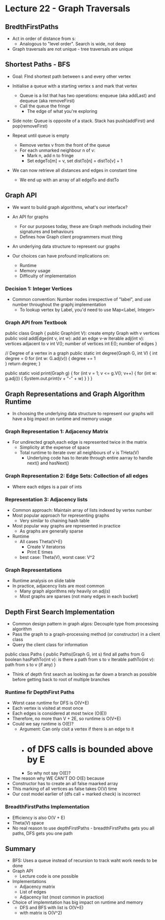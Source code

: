 # Lecture 22 - Graph Traversals
## BredthFirstPaths
- Act in order of distance from s:
  - Analogous to "level order". Search is wide, not deep
- Graph traversals are not unique - tree traversals are unique

## Shortest Paths - BFS
- Goal: FInd shortest path between s and every other vertex
- Initialise a queue with a starting vertex s and mark that vertex
  - Queue is a list that has two operations: enqueue (aka addLast) and dequeue (aka removeFirst)
  - Call the queue the fringe
    - The edge of what you're exploring
- Side note: Queue is opposite of a stack. Stack has push(addFirst) and pop(removeFirst)
- Repeat until queue is empty
  - Remove vertex v from the front of the queue
  - For each unmarked neighbour n of v:
    - Mark n, add n to fringe
    - Set edgeTo[m] = v, set distTo[n] = distTo[v] + 1

- We can now retrieve all distances and edges in constant time
  - We end up with an array of all edgeTo and distTo

## Graph API
- We want to build graph algorithms, what's our interface?
- An API for graphs
  - For our purposes today, these are Graph methods including their signatures and behaviours
  - Defines how Graph client programmers must thing
- An underlying data structure to represent our graphs

- Our choices can have profound implications on:
  - Runtime
  - Memory usage
  - Difficulty of implementation

### Decision 1: Integer Vertices
- Common convention: Number nodes irrespective of "label", and use number throughout the graphj implementation
  - To lookup vertex by Label, you'd need to use Map<Label, Integer>

### Graph API from Textbook
public class Graph {
    public Graph(int V):    create empty Graph with v vertices
    public void addEdge(int v, int w): add an edge v-w
    Iterable<Integer> adj(int v): vertices adjacent to v
    int V();    number of vertices
    int E();    number of edges
}

// Degree of a vertex in a graph
public static int degree(Graph G, int V) {
    int degree = 0
    for (int w: G.adj(v)) {
        degree += 1        
    }
    return degree;
}

public static void print(Graph g) {
    for (int v = 1; v <= g.V(); v++) {
        for (int w: g.adj()) {
            System.out.print(v + "-" + w)
        }
    }
}

## Graph Representations and Graph Algorithm Runtime
- In choosing the underlying data structure to represent our graphs will have a big impact on runtime and memory usage

### Graph Representation 1: Adjacency Matrix
- For undirected graph,each edge is represented twice in the matrix
    - Simplicity at the expense of space
    - Total runtime to iterate over all neighbours of v is THeta(V)
      - Underlying code has to iterate through entire aarray to handle next() and hasNext()

### Graph Representation 2: Edge Sets: Collection of all edges
- Where each edges is a pair of ints

### Representation 3: Adjacency lists
- Common approach: Maintain array of lists indexed by vertex number
- Most popular approach for representing graphs
  - Very similar to chaining hash table
- Most popular way graphs are represented in practice
  - As graphs are generally sparse
- Runtime
  - All cases Theta(V+E)
    - Create V iteratorss
    - Print E times
  - best case: Theta(V), worst case: V^2

### Graph Representations
- Runtime analysis on slide table
- In practice, adjacency lists are most common
  - Many graph algorithms rely heavily on adj(s)
  - Most graphs are sparses (not many edges in each bucket)

## Depth First Search Implementation
- Common design pattern in graph algos: Decouple type from processing algorithm
- Pass the graph to a graph-processing method (or constructor) in a client class
- Query the client class for information

public class Paths {
    public Paths(Graph G, int s) find all paths from G
    boolean hasPathTo(int v): is there a path from s to v
    Iterable<Integer> pathTo(int v): path from s to v (if any)
}

- Think of depth first search as looking as far down a branch as possible before getting back to root of multiple branches
### Runtime fir DepthFirst Paths
- Worst case runtime for DFS is O(V+E)
- Each vertex is visited at most once
- Each edges is considered at most twice (O(E))
- Therefore, no more than V + 2E, so runtime is O(V+E)
- Could we say runtime is O(E)?
  - Argument: Can only cisit a vertex if there is an edge to it
    - # of DFS calls is bounded above by E
    - So why not say O(E)?
- The reason why WE CAN'T DO O(E) because
- Constructor has to create an all false maarked array
- This marking of all vertices as false takes O(V) time
- Our cost model earlier of (dfs call + marked check) is incorrect

### BreadthFirstPaths Implementation
- Efficiency is also O(V + E)
- Theta(V) space
- No real reason to use depthFirstPaths - breadthFirstPaths gets you all paths, DFS gets you one path

## Summary
- BFS: Uses a queue instead of recursion to track waht work needs to be done
- Graph API
  - Lecture code is one possible
- Implementations
  - Adjacency matrix
  - List of edges
  - Adjacency list (most common in practice)
- Choice of implemntation has big impact on runtime and memory
  - DFS and BFS with list is O(V+E)
  - with matrix is O(V^2)